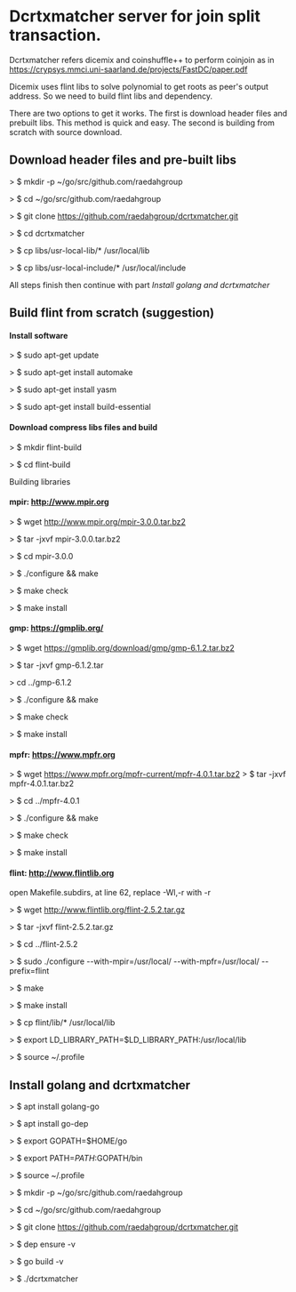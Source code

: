 
# Dcrtxmatcher server for join split transaction.

Dcrtxmatcher refers dicemix and coinshuffle++ to perform coinjoin as in https://crypsys.mmci.uni-saarland.de/projects/FastDC/paper.pdf

Dicemix uses flint libs to solve polynomial to get roots as peer's output address. So we need to build flint libs and dependency.

There are two options to get it works. The first is download header files and prebuilt libs. This method is quick and easy. The second is building from scratch with source download.

## Download header files and pre-built libs

\> $ mkdir -p ~/go/src/github.com/raedahgroup

\> $ cd ~/go/src/github.com/raedahgroup

\> $ git clone https://github.com/raedahgroup/dcrtxmatcher.git

\> $ cd dcrtxmatcher

\> $ cp libs/usr-local-lib/* /usr/local/lib

\> $ cp libs/usr-local-include/* /usr/local/include

All steps finish then continue with part *Install golang and dcrtxmatcher*

## Build flint from scratch (suggestion)

#### Install software

\> $ sudo apt-get update

\> $ sudo apt-get install automake

\> $ sudo apt-get install yasm

\> $ sudo apt-get install build-essential

#### Download compress libs files and build

\> $ mkdir flint-build

\> $ cd flint-build

Building libraries

#### mpir: http://www.mpir.org

\> $ wget http://www.mpir.org/mpir-3.0.0.tar.bz2 

\> $ tar -jxvf mpir-3.0.0.tar.bz2

\> $ cd mpir-3.0.0

\> $ ./configure && make

\> $ make check

\> $ make install

#### gmp: https://gmplib.org/

\> $ wget https://gmplib.org/download/gmp/gmp-6.1.2.tar.bz2
  
\> $ tar -jxvf gmp-6.1.2.tar

\> cd ../gmp-6.1.2

\> $ ./configure && make

\> $ make check

\> $ make install

#### mpfr: https://www.mpfr.org

\> $ wget https://www.mpfr.org/mpfr-current/mpfr-4.0.1.tar.bz2
\> $ tar -jxvf mpfr-4.0.1.tar.bz2

\> $ cd ../mpfr-4.0.1

\> $ ./configure && make

\> $ make check

\> $ make install

#### flint: http://www.flintlib.org

open Makefile.subdirs, at line 62, replace -Wl,-r with -r 

\> $ wget http://www.flintlib.org/flint-2.5.2.tar.gz

\> $ tar -jxvf flint-2.5.2.tar.gz

\> $ cd ../flint-2.5.2

\> $ sudo ./configure --with-mpir=/usr/local/ --with-mpfr=/usr/local/ --prefix=flint

\> $ make

\> $ make install

\> $ cp flint/lib/* /usr/local/lib

\> $ export LD_LIBRARY_PATH=$LD_LIBRARY_PATH:/usr/local/lib

\> $ source ~/.profile

## Install golang and dcrtxmatcher

\> $ apt install golang-go

\> $ apt install go-dep

\> $ export GOPATH=$HOME/go

\> $ export PATH=$PATH:$GOPATH/bin

\> $ source ~/.profile

\> $ mkdir -p ~/go/src/github.com/raedahgroup

\> $ cd ~/go/src/github.com/raedahgroup

\> $ git clone https://github.com/raedahgroup/dcrtxmatcher.git

\> $ dep ensure -v

\> $ go build -v

\> $ ./dcrtxmatcher
